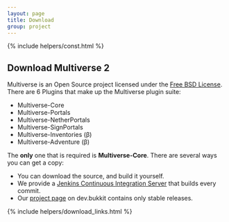 ```yaml
---
layout: page
title: Download
group: project
---
```

{% include helpers/const.html %}
## Download Multiverse 2

Multiverse is an Open Source project licensed under the [Free BSD License](https://github.com/Multiverse/Multiverse-Core#license). There are 6 Plugins that make up the Multiverse plugin suite:

* Multiverse-Core
* Multiverse-Portals
* Multiverse-NetherPortals
* Multiverse-SignPortals
* Multiverse-Inventories (&beta;)
* Multiverse-Adventure (&beta;)

 The **only** one that is required is **Multiverse-Core**. There are several ways you can get a copy:

* You can download the source, and build it yourself. 
* We provide a [Jenkins Continuous Integration Server](http://ci.onarandombox.com/view/Multiverse/) that builds every commit.
* Our [project page](http://dev.bukkit.org/server-mods/multiverse-core/) on dev.bukkit contains only stable releases.

{% include helpers/download_links.html %}





